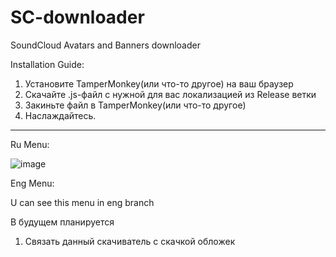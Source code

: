 # SC-downloader
SoundCloud Avatars and Banners downloader


Installation Guide:

1. Установите TamperMonkey(или что-то другое) на ваш браузер
2. Скачайте .js-файл с нужной для вас локализацией из Release ветки
3. Закиньте файл в TamperMonkey(или что-то другое)
4. Наслаждайтесь.

--------------------
Ru Menu:

![image](https://github.com/user-attachments/assets/f5d4753b-c895-4d4c-82e8-e845ba3a0b8f) 

Eng Menu:

U can see this menu in eng branch

В будущем планируется

1. Связать данный скачиватель с скачкой обложек
